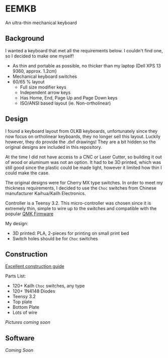 # EEMKB

An ultra-thin mechanical keyboard

## Background

I wanted a keyboard that met all the requirements below. I couldn't find one, so I decided to make one myself!

* As thin and portable as possible, no thicker than my laptop (Dell XPS 13 9360, approx. 1.2cm)
* Mechanical keyboard switches
* 60/65 % layout
	* Full size modifier keys
	* Independent arrow keys
	* Has Home, End, Page Up and Page Down keys
	* ISO/ANSI based layout (ie. Non-ortholinear)

## Design

I found a keyboard layout from OLKB keyboards, unfortunately since they now focus on ortholinear keyboards, they no longer sell this layout. Luckily however, they do provide the .dxf drawings! They are a bit hidden so the original designs are included in this repository.

At the time I did not have access to a CNC or Laser Cutter, so building it out of wood or aluminum was not an option. It had to be 3D printed, which was still good since the plastic could be made light, however it limited how thin I could make the case.

The original designs were for Cherry MX type switches. In order to meet my thickness requirements, I decided to use the `Choc` switches from Chinese manufacturer Kaihua/Kailh Electronics.

Controller is a Teensy 3.2. This micro-controller was chosen since it is extremely thin, simple to wire up to the switches and compatible with the popular [QMK Firmware](https://github.com/qmk/qmk_firmware)

My design:
* 3D printed: PLA, 2-pieces for printing on small print bed
* Switch holes should be for `Choc` switches

## Construction

[Excellent construction guide](https://deskthority.net/workshop-f7/brownfox-step-by-step-t6050.html)

Parts List:
* 120+ Kailh `Choc` switches, any type
* 120+ 1N4148 Diodes
* Teensy 3.2
* Top plate
* Bottom Plate
* Lots of wire

*Pictures coming soon*

## Software

*Coming Soon*